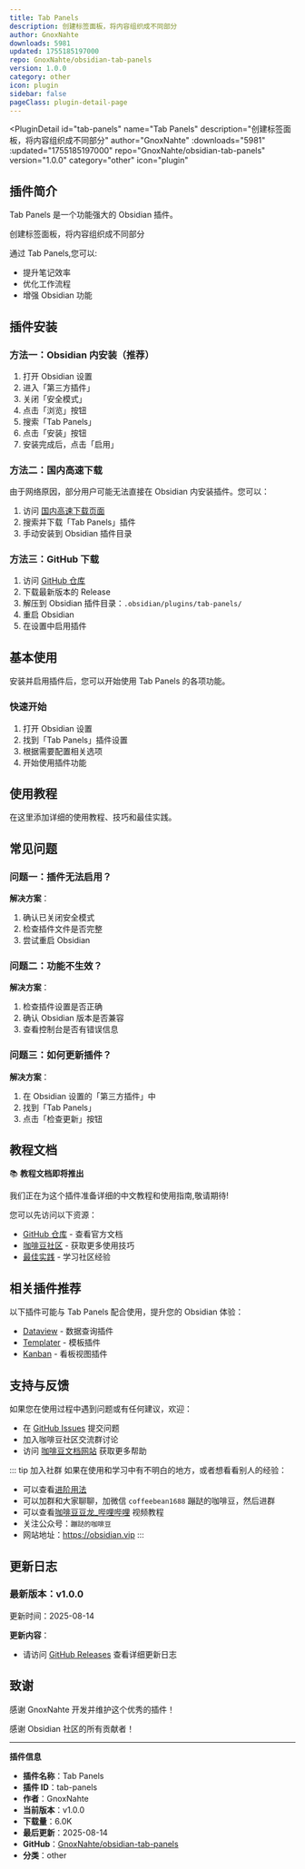 ```yaml
---
title: Tab Panels
description: 创建标签面板，将内容组织成不同部分
author: GnoxNahte
downloads: 5981
updated: 1755185197000
repo: GnoxNahte/obsidian-tab-panels
version: 1.0.0
category: other
icon: plugin
sidebar: false
pageClass: plugin-detail-page
---
```


<PluginDetail
  id="tab-panels"
  name="Tab Panels"
  description="创建标签面板，将内容组织成不同部分"
  author="GnoxNahte"
  :downloads="5981"
  :updated="1755185197000"
  repo="GnoxNahte/obsidian-tab-panels"
  version="1.0.0"
  category="other"
  icon="plugin"
>

<!-- AUTO_GENERATED_START -->
## 插件简介

Tab Panels 是一个功能强大的 Obsidian 插件。

创建标签面板，将内容组织成不同部分

通过 Tab Panels,您可以:

- 提升笔记效率
- 优化工作流程
- 增强 Obsidian 功能

<!-- AUTO_GENERATED_END -->

<!-- AUTO_GENERATED_START -->
## 插件安装

### 方法一：Obsidian 内安装（推荐）

1. 打开 Obsidian 设置
2. 进入「第三方插件」
3. 关闭「安全模式」
4. 点击「浏览」按钮
5. 搜索「Tab Panels」
6. 点击「安装」按钮
7. 安装完成后，点击「启用」

### 方法二：国内高速下载

由于网络原因，部分用户可能无法直接在 Obsidian 内安装插件。您可以：

1. 访问 [国内高速下载页面](/zh/documentation/obsidian-plugins-download.html)
2. 搜索并下载「Tab Panels」插件
3. 手动安装到 Obsidian 插件目录

### 方法三：GitHub 下载

1. 访问 [GitHub 仓库](https://github.com/GnoxNahte/obsidian-tab-panels)
2. 下载最新版本的 Release
3. 解压到 Obsidian 插件目录：`.obsidian/plugins/tab-panels/`
4. 重启 Obsidian
5. 在设置中启用插件

## 基本使用

安装并启用插件后，您可以开始使用 Tab Panels 的各项功能。

### 快速开始

1. 打开 Obsidian 设置
2. 找到「Tab Panels」插件设置
3. 根据需要配置相关选项
4. 开始使用插件功能

<!-- AUTO_GENERATED_END -->

<!-- CUSTOM_CONTENT_START:tutorial -->
## 使用教程

在这里添加详细的使用教程、技巧和最佳实践。

<!-- CUSTOM_CONTENT_END:tutorial -->

<!-- SHARED_CONTENT_START -->
## 常见问题

### 问题一：插件无法启用？

**解决方案**：
1. 确认已关闭安全模式
2. 检查插件文件是否完整
3. 尝试重启 Obsidian

### 问题二：功能不生效？

**解决方案**：
1. 检查插件设置是否正确
2. 确认 Obsidian 版本是否兼容
3. 查看控制台是否有错误信息

### 问题三：如何更新插件？

**解决方案**：
1. 在 Obsidian 设置的「第三方插件」中
2. 找到「Tab Panels」
3. 点击「检查更新」按钮

## 教程文档

📚 **教程文档即将推出**

我们正在为这个插件准备详细的中文教程和使用指南,敬请期待!

您可以先访问以下资源：
- [GitHub 仓库](https://github.com/GnoxNahte/obsidian-tab-panels) - 查看官方文档
- [咖啡豆社区](/zh/bases/) - 获取更多使用技巧
- [最佳实践](/zh/best-practices/) - 学习社区经验

## 相关插件推荐

以下插件可能与 Tab Panels 配合使用，提升您的 Obsidian 体验：

- [Dataview](/zh/plugins/dataview.html) - 数据查询插件
- [Templater](/zh/plugins/templater-obsidian.html) - 模板插件
- [Kanban](/zh/plugins/obsidian-kanban.html) - 看板视图插件

## 支持与反馈

如果您在使用过程中遇到问题或有任何建议，欢迎：

- 在 [GitHub Issues](https://github.com/GnoxNahte/obsidian-tab-panels/issues) 提交问题
- 加入咖啡豆社区交流群讨论
- 访问 [咖啡豆文档网站](https://obsidian.vip) 获取更多帮助

::: tip 加入社群
如果在使用和学习中有不明白的地方，或者想看看别人的经验：
- 可以查看[进阶用法](/zh/advanced)
- 可以加群和大家聊聊，加微信 `coffeebean1688` 蹦跶的咖啡豆，然后进群
- 可以查看[咖啡豆豆龙_哔哩哔哩](https://space.bilibili.com/618777356) 视频教程
- 关注公众号：`蹦跶的咖啡豆`
- 网站地址：https://obsidian.vip
:::
<!-- SHARED_CONTENT_END -->

<!-- AUTO_GENERATED_START -->
## 更新日志

### 最新版本：v1.0.0

更新时间：2025-08-14

**更新内容**：
- 请访问 [GitHub Releases](https://github.com/GnoxNahte/obsidian-tab-panels/releases) 查看详细更新日志

## 致谢

感谢 GnoxNahte 开发并维护这个优秀的插件！

感谢 Obsidian 社区的所有贡献者！

---

**插件信息**
- **插件名称**：Tab Panels
- **插件 ID**：tab-panels
- **作者**：GnoxNahte
- **当前版本**：v1.0.0
- **下载量**：6.0K
- **最后更新**：2025-08-14
- **GitHub**：[GnoxNahte/obsidian-tab-panels](https://github.com/GnoxNahte/obsidian-tab-panels)
- **分类**：other
<!-- AUTO_GENERATED_END -->

</PluginDetail>


